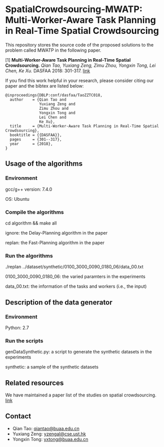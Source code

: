 SpatialCrowdsourcing-MWATP: Multi-Worker-Aware Task Planning in Real-Time Spatial Crowdsourcing
========================================================================

This repository stores the source code of the proposed solutions to the problem called MWATP in the following paper.

[1] **Multi-Worker-Aware Task Planning in Real-Time Spatial Crowdsourcing.**
*Qian Tao, Yuxiang Zeng, Zimu Zhou, Yongxin Tong, Lei Chen, Ke Xu.* DASFAA 2018: 301-317. [link](https://doi.org/10.1109/ICDE.2018.00037) 

If you find this work helpful in your research, please consider citing our paper and the bibtex are listed below:
```  
@inproceedings{DBLP:conf/dasfaa/TaoZZTC018,
  author    = {Qian Tao and
               Yuxiang Zeng and
               Zimu Zhou and
               Yongxin Tong and
               Lei Chen and
               Ke Xu},
  title     = {Multi-Worker-Aware Task Planning in Real-Time Spatial Crowdsourcing},
  booktitle = {{DASFAA}},
  pages     = {301--317},
  year      = {2018},
}
```  



Usage of the algorithms
---------------

### Environment

gcc/g++ version: 7.4.0 

OS: Ubuntu

### Compile the algorithms

cd algorithm && make all

ignore: the Delay-Planning algorithm in the paper

replan: the Fast-Planning algorithm in the paper


### Run the algorithms

./replan ../dataset/synthetic/0100_3000_0090_0180_06/data_00.txt

0100_3000_0090_0180_06: the varied paramters in the experiments

data_00.txt: the information of the tasks and workers (i.e., the input)

Description of the data generator
---------------

### Environment

Python: 2.7

### Run the scripts

genDataSynthetic.py: a script to generate the synthetic datasets in the experiments

synthetic: a sample of the synthetic datasets


Related resources
------------------------
We have maintained a paper list of the studies on spatial crowdsourcing. [link](https://github.com/BUAA-BDA/SpatialCrowdsourcing-Survey)


Contact
------------
- Qian Tao: qiantao@buaa.edu.cn
- Yuxiang Zeng: yzengal@cse.ust.hk
- Yongxin Tong: yxtong@buaa.edu.cn

